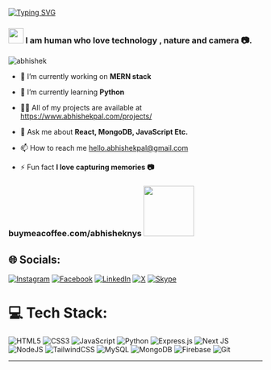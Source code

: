 [![Typing SVG](https://readme-typing-svg.herokuapp.com?font=Fira+Code&weight=900&size=166&pause=1000&color=1A50BC&background=00DC0000&center=true&vCenter=true&random=true&width=7500&height=450&lines=Hi%2C+I'm+Abhishek+Pal+and+I+have+interests+in+Mern+and+AI+related+concepts)](https://git.io/typing-svg)

<h3 align="left"><img src="https://github.com/TheDudeThatCode/TheDudeThatCode/blob/master/Assets/Hi.gif" width="30">
  I am human who love technology , nature and camera 📷.</h3>

<p align="left"> <img src="https://komarev.com/ghpvc/?username=abhisheknys&label=Profile%20views&color=0e75b6&style=flat" alt="abhishek" /> </p>

- 🔭 I’m currently working on **MERN stack**

- 🌱 I’m currently learning **Python**

- 👨‍💻 All of my projects are available at https://www.abhishekpal.com/projects/ 

- 💬 Ask me about **React, MongoDB, JavaScript Etc.**

- 📫 How to reach me  hello.abhishekpal@gmail.com

- ⚡ Fun fact **I love capturing memories 📷**
 <h3>
<a align="left" ahref"https://buymeacoffee.com/abhisheknys" >buymeacoffee.com/abhisheknys</a>
<a> <img width="100px" height="100px" ahref"https://buymeacoffee.com/abhisheknys" src="https://github.com/user-attachments/assets/81db74af-c58e-4f13-9abd-aefd3d3985af"> </a>
 </h3>

## 🌐 Socials:
[![Instagram](https://img.shields.io/badge/Instagram-%23E4405F.svg?logo=Instagram&logoColor=white)](https://instagram.com/abhisheknys) [![Facebook](https://img.shields.io/badge/Facebook-%0e7cc6.svg?logo=Facebook&logoColor=white)](https://facebook.com/abhisheknys) [![LinkedIn](https://img.shields.io/badge/LinkedIn-%230077B5.svg?logo=linkedin&logoColor=white)](https://linkedin.com/in/abhisheknys) [![X](https://img.shields.io/badge/X-black.svg?logo=X&logoColor=white)](https://x.com/abhisheknys) [![Skype](https://img.shields.io/badge/Skype-%23E4405F.svg?logo=Skype&logoColor=white)](https://skype.com/abhisheknys) 


# 💻 Tech Stack:
![HTML5](https://img.shields.io/badge/html5-%23E34F26.svg?style=flat&logo=html5&logoColor=white) ![CSS3](https://img.shields.io/badge/css3-%231572B6.svg?style=flat&logo=css3&logoColor=white) ![JavaScript](https://img.shields.io/badge/javascript-%23323330.svg?style=flat&logo=javascript&logoColor=%23F7DF1E) ![Python](https://img.shields.io/badge/typescript-%23007ACC.svg?style=flat&logo=typescript&logoColor=white) ![Express.js](https://img.shields.io/badge/express.js-%23404d59.svg?style=flat&logo=express&logoColor=%2361DAFB) ![Next JS](https://img.shields.io/badge/Next-black?style=flat&logo=next.js&logoColor=white) ![NodeJS](https://img.shields.io/badge/node.js-6DA55F?style=flat&logo=node.js&logoColor=white) ![TailwindCSS](https://img.shields.io/badge/tailwindcss-%2338B2AC.svg?style=flat&logo=tailwind-css&logoColor=white) ![MySQL](https://img.shields.io/badge/mysql-4479A1.svg?style=flat&logo=mysql&logoColor=white) ![MongoDB](https://img.shields.io/badge/MongoDB-%234ea94b.svg?style=flat&logo=mongodb&logoColor=white) ![Firebase](https://img.shields.io/badge/firebase-a08021?style=flat&logo=firebase&logoColor=ffcd34) ![Git](https://img.shields.io/badge/git-%23F05033.svg?style=flat&logo=git&logoColor=white)

---
